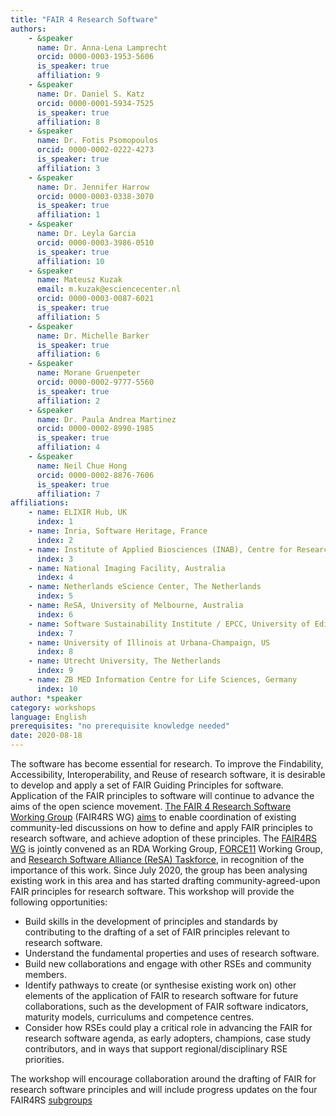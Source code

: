```yaml
---
title: "FAIR 4 Research Software"
authors:
    - &speaker
      name: Dr. Anna-Lena Lamprecht
      orcid: 0000-0003-1953-5606
      is_speaker: true
      affiliation: 9
    - &speaker
      name: Dr. Daniel S. Katz
      orcid: 0000-0001-5934-7525
      is_speaker: true
      affiliation: 8
    - &speaker
      name: Dr. Fotis Psomopoulos
      orcid: 0000-0002-0222-4273
      is_speaker: true
      affiliation: 3
    - &speaker
      name: Dr. Jennifer Harrow
      orcid: 0000-0003-0338-3070
      is_speaker: true
      affiliation: 1
    - &speaker
      name: Dr. Leyla Garcia
      orcid: 0000-0003-3986-0510
      is_speaker: true
      affiliation: 10
    - &speaker
      name: Mateusz Kuzak
      email: m.kuzak@esciencecenter.nl
      orcid: 0000-0003-0087-6021
      is_speaker: true
      affiliation: 5
    - &speaker
      name: Dr. Michelle Barker
      is_speaker: true
      affiliation: 6
    - &speaker
      name: Morane Gruenpeter
      orcid: 0000-0002-9777-5560
      is_speaker: true
      affiliation: 2
    - &speaker
      name: Dr. Paula Andrea Martinez
      orcid: 0000-0002-8990-1985
      is_speaker: true
      affiliation: 4
    - &speaker
      name: Neil Chue Hong
      orcid: 0000-0002-8876-7606
      is_speaker: true
      affiliation: 7
affiliations:
    - name: ELIXIR Hub, UK
      index: 1
    - name: Inria, Software Heritage, France
      index: 2
    - name: Institute of Applied Biosciences (INAB), Centre for Research and Technology Hellas (CERTH), Greece
      index: 3
    - name: National Imaging Facility, Australia
      index: 4
    - name: Netherlands eScience Center, The Netherlands
      index: 5
    - name: ReSA, University of Melbourne, Australia
      index: 6
    - name: Software Sustainability Institute / EPCC, University of Edinburgh, UK
      index: 7
    - name: University of Illinois at Urbana-Champaign, US
      index: 8
    - name: Utrecht University, The Netherlands
      index: 9
    - name: ZB MED Information Centre for Life Sciences, Germany
      index: 10
author: *speaker
category: workshops
language: English
prerequisites: "no prerequisite knowledge needed"
date: 2020-08-18
---
```

The software has become essential for research. To improve the Findability, Accessibility, Interoperability, and Reuse of research software, it is desirable to develop and apply a set of  FAIR Guiding Principles for software. Application of the FAIR principles to software will continue to advance the aims of the open science movement. [The FAIR 4 Research Software Working Group][1] (FAIR4RS WG) [aims][2] to enable coordination of existing community-led discussions on how to define and apply FAIR principles to research software, and achieve adoption of these principles. The [FAIR4RS WG][3] is jointly convened as an RDA Working Group, [FORCE11][4] Working Group, and [Research Software Alliance (ReSA) Taskforce][5], in recognition of the importance of this work.
Since July 2020, the group has been analysing existing work in this area and has started drafting community-agreed-upon FAIR principles for research software. This workshop will provide the following opportunities:

 - Build skills in the development of principles and standards by contributing to the drafting of a set of FAIR principles relevant to research software.
 - Understand the fundamental properties and uses of research software.
 - Build new collaborations and engage with other RSEs and community members.
 - Identify pathways to create (or synthesise existing work on) other elements of the application of FAIR to research software for future collaborations, such as the development of FAIR software indicators, maturity models, curriculums and competence centres.
 - Consider how RSEs could play a critical role in advancing the FAIR for research software agenda, as early adopters, champions, case study contributors, and in ways that support regional/disciplinary RSE priorities.

The workshop will encourage collaboration around the drafting of FAIR for research software principles and will include progress updates on the four FAIR4RS [subgroups][6]

  [1]: https://www.rd-alliance.org/groups/fair-4-research-software-fair4rs-wg
  [2]: https://www.rd-alliance.org/node/69317/case-statement
  [3]: https://www.rd-alliance.org/groups/fair-4-research-software-fair4rs-wg
  [4]: https://www.force11.org/
  [5]: http://www.researchsoft.org/resa-taskforces-join-us/
  [6]: https://www.rd-alliance.org/group/fair-4-research-software-fair4rs-wg/post/fair-4-rs-webinars-2930-june
